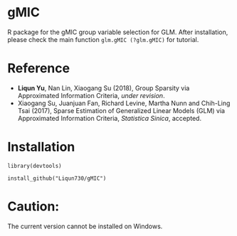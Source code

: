 # gMIC
R package for the gMIC group variable selection for GLM. After installation, please check the main function ```glm.gMIC (?glm.gMIC)``` for tutorial.

# Reference
* __Liqun Yu__, Nan Lin, Xiaogang Su (2018), Group Sparsity via Approximated Information Criteria, _under revision_.
* Xiaogang Su, Juanjuan Fan, Richard Levine, Martha Nunn and Chih-Ling Tsai (2017), Sparse Estimation of Generalized Linear Models (GLM) via Approximated Information Criteria, _Statistica Sinica_, accepted.

# Installation
```library(devtools)```

```install_github("Liqun730/gMIC")```

# Caution:
The current version cannot be installed on Windows.
